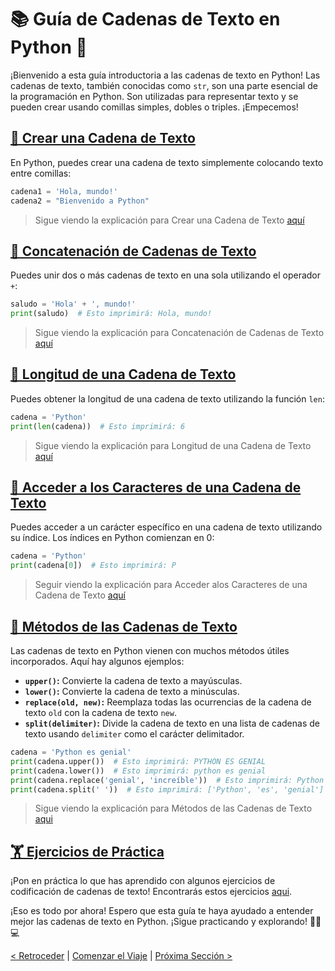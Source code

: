 # 📚 Guía de Cadenas de Texto en Python 🐍

¡Bienvenido a esta guía introductoria a las cadenas de texto en Python! Las cadenas de texto, también conocidas como `str`, son una parte esencial de la programación en Python. Son utilizadas para representar texto y se pueden crear usando comillas simples, dobles o triples. ¡Empecemos!

## [🎉 Crear una Cadena de Texto][def]

En Python, puedes crear una cadena de texto simplemente colocando texto entre comillas:

```python
cadena1 = 'Hola, mundo!'
cadena2 = "Bienvenido a Python"
```

>Sigue viendo la explicación para Crear una Cadena de Texto [aquí][def]

## [👥 Concatenación de Cadenas de Texto][def2]

Puedes unir dos o más cadenas de texto en una sola utilizando el operador `+`:

```python
saludo = 'Hola' + ', mundo!'
print(saludo)  # Esto imprimirá: Hola, mundo!
```

>Sigue viendo la explicación para Concatenación de Cadenas de Texto [aquí][def2]

## [📏 Longitud de una Cadena de Texto][def3]

Puedes obtener la longitud de una cadena de texto utilizando la función `len`:

```python
cadena = 'Python'
print(len(cadena))  # Esto imprimirá: 6
```

>Sigue viendo la explicación para Longitud de una Cadena de Texto [aquí][def3]

## [🎯 Acceder a los Caracteres de una Cadena de Texto][def4]

Puedes acceder a un carácter específico en una cadena de texto utilizando su índice. Los índices en Python comienzan en 0:

```python
cadena = 'Python'
print(cadena[0])  # Esto imprimirá: P
```

>Seguir viendo la explicación para Acceder alos Caracteres de una Cadena de Texto [aquí][def4]

## [🔄 Métodos de las Cadenas de Texto][def5]

Las cadenas de texto en Python vienen con muchos métodos útiles incorporados. Aquí hay algunos ejemplos:

- **`upper()`:** Convierte la cadena de texto a mayúsculas.
- **`lower()`:** Convierte la cadena de texto a minúsculas.
- **`replace(old, new)`:** Reemplaza todas las ocurrencias de la cadena de texto `old` con la cadena de texto `new`.
- **`split(delimiter)`:** Divide la cadena de texto en una lista de cadenas de texto usando `delimiter` como el carácter delimitador.

```python
cadena = 'Python es genial'
print(cadena.upper())  # Esto imprimirá: PYTHON ES GENIAL
print(cadena.lower())  # Esto imprimirá: python es genial
print(cadena.replace('genial', 'increíble'))  # Esto imprimirá: Python es increíble
print(cadena.split(' '))  # Esto imprimirá: ['Python', 'es', 'genial']
```

>Sigue viendo la explicación para Métodos de las Cadenas de Texto [aqui][def]

## [🏋️ Ejercicios de Práctica][def6]

¡Pon en práctica lo que has aprendido con algunos ejercicios de codificación de cadenas de texto! Encontrarás estos ejercicios [aqui][def6].

¡Eso es todo por ahora! Espero que esta guía te haya ayudado a entender mejor las cadenas de texto en Python. ¡Sigue practicando y explorando! 🚀🐍💻

[< Retroceder](https://github.com/YonRasgg/Curso-de-Python-Desde-Cero/blob/main/2.%20Operadores%20Aritmeticos/Ejecercicios.md) | [Comenzar el Viaje](https://github.com/YonRasgg/Curso-de-Python-Desde-Cero/blob/main/3.%20Cadenas%20de%20Texto/1.Strings.md) | [Próxima Sección >](https://github.com/YonRasgg/Curso-de-Python-Desde-Cero/blob/main/4.%20Entrada%20y%20Salida%20por%20Teclado/Introduccion.md)

[def]: https://github.com/YonRasgg/Curso-de-Python-Desde-Cero/blob/main/3.%20Cadenas%20de%20Texto/1.Strings.md
[def2]: https://github.com/YonRasgg/Curso-de-Python-Desde-Cero/blob/main/3.%20Cadenas%20de%20Texto/2.ConcatenacionStrings.md
[def3]: https://github.com/YonRasgg/Curso-de-Python-Desde-Cero/blob/main/3.%20Cadenas%20de%20Texto/3.LongitudStrings.md
[def4]: https://github.com/YonRasgg/Curso-de-Python-Desde-Cero/blob/main/3.%20Cadenas%20de%20Texto/4.SubStrings.md
[def5]: https://github.com/YonRasgg/Curso-de-Python-Desde-Cero/blob/main/3.%20Cadenas%20de%20Texto/5.MetodosStrings.md
[def6]: https://github.com/YonRasgg/Curso-de-Python-Desde-Cero/blob/main/3.%20Cadenas%20de%20Texto/Ejercicios.md
